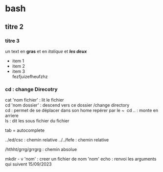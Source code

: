 # bash
## titre 2 
### titre 3

un text en **gras** et en *italique* et ***les deux***
- item 1
- item 2
- item 3  
fezfjuizefheufzhz
### cd : change Direcotry
cat 'nom fichier' : lit le fichier  
cd 'nom dossier' : descend vers ce dossier  /change directory  
cd : permet de se déplacer dans son home repérer par le ~ 
cd .. : monte en arriere  
ls : dit les sous fichier du fichier  

tab = autocomplete

../ed/csc   : chemin relative
../../fefe  : chemin relative

/hthht/grrg/grrgrg : chemin absolue

mkdir - v 'nom' : creer un fichier de nom 'nom'
echo : renvoi les arguments qui suivent
15/09/2023
